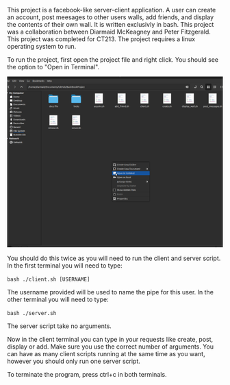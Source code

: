 This project is a facebook-like server-client application. A user can create an account, post meesages to other users walls, add friends, and display the contents of their own wall. It is written exclusivly in bash. This project was a collaboration between Diarmaid McKeagney and Peter Fitzgerald. This project was completed for CT213. The project requires a linux operating system to run.

To run the project, first open the project file and right click. You should see the option to "Open in Terminal".

<img src="/docs_file_including_report_and_readme/opening_terminal_cropped.png" alt="Opening the terminal"/>

You should do this twice as you will need to run the client and server script.
In the first terminal you will need to type:

```bash ./client.sh [USERNAME]```

The username provided will be used to name the pipe for this user.
In the other terminal you will need to type:

```bash ./server.sh```

The server script take no arguments.

Now in the client terminal you can type in your requests like create, post, display or add. Make sure you use the correct number of arguments. You can have as many client scripts running at the same time as you want, however you should only run one server script.

To terminate the program, press ctrl+c in both terminals.

